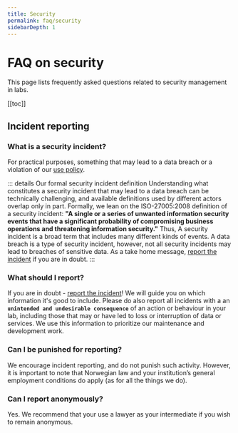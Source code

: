 ```yaml
---
title: Security
permalink: faq/security
sidebarDepth: 1
---
```


# FAQ on security

This page lists frequently asked questions related to security management in labs.

[[toc]]

## Incident reporting

### What is a security incident? 

For practical purposes, something that may lead to a data breach or a violation of our [use policy](/assets/hunt-cloud-user-agreement.pdf). 

::: details Our formal security incident definition
Understanding what constitutes a security incident that may lead to a data breach can be technically challenging, and available definitions used by different actors overlap only in part. Formally, we lean on the ISO-27005:2008 definition of a security incident: **"A single or a series of unwanted information security events that have a significant probability of compromising business operations and threatening information security."** Thus, A security incident is a broad term that includes many different kinds of events. A data breach is a type of security incident, however, not all security incidents may lead to breaches of sensitive data. As a take home message, [report the incident](/contact) if you are in doubt.
:::

### What should I report?

If you are in doubt - [report the incident](/contact)! We will guide you on which information it's good to include. Please do also report all incidents with a an **`unintended and undesirable consequence`** of an action or behaviour in your lab, including those that may or have led to loss or interruption of data or services. We use this information to prioritize our maintenance and development work.

### Can I be punished for reporting?

We encourage incident reporting, and do not punish such activity. However, it is important to note that Norwegian law and your institution’s general employment conditions do apply (as for all the things we do).

### Can I report anonymously?

Yes. We recommend that your use a lawyer as your intermediate if you wish to remain anonymous.



